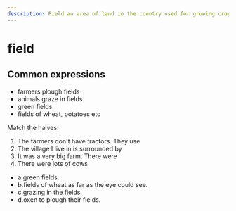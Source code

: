 ```yaml
---
description: Field an area of land in the country used for growing crops or keeping animals in, usually surrounded by a fence, etc. (田；地；牧场)
---
```


# field

## Common expressions

- farmers plough fields
- animals graze in fields
- green fields
- fields of wheat, potatoes etc

Match the halves:

1. The farmers don't have tractors. They use
2. The village I live in is surrounded by
3. It was a very big farm. There were
4. There were lots of cows

- a.green fields.
- b.fields of wheat as far as the eye could see.
- c.grazing in the fields.
- d.oxen to plough their fields.
